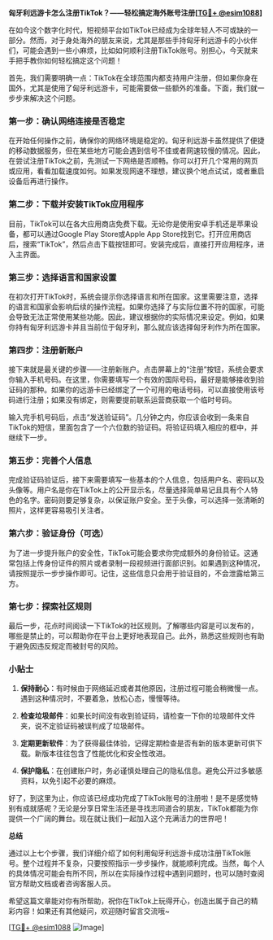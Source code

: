 **匈牙利远游卡怎么注册TikTok？——轻松搞定海外账号注册[[TG💪+ @esim1088](https://t.me/s/esim1088)]**

在如今这个数字化时代，短视频平台如TikTok已经成为全球年轻人不可或缺的一部分。然而，对于身处海外的朋友来说，尤其是那些手持匈牙利远游卡的小伙伴们，可能会遇到一些小麻烦，比如如何顺利注册TikTok账号。别担心，今天就来手把手教你如何轻松搞定这个问题！

首先，我们需要明确一点：TikTok在全球范围内都支持用户注册，但如果你身在国外，尤其是使用了匈牙利远游卡，可能需要做一些额外的准备。下面，我们就一步步来解决这个问题。

### 第一步：确认网络连接是否稳定

在开始任何操作之前，确保你的网络环境是稳定的。匈牙利远游卡虽然提供了便捷的移动数据服务，但在某些地方可能会遇到信号不佳或者网速较慢的情况。因此，在尝试注册TikTok之前，先测试一下网络是否顺畅。你可以打开几个常用的网页或应用，看看加载速度如何。如果发现网速不理想，建议换个地点试试，或者重启设备后再进行操作。

### 第二步：下载并安装TikTok应用程序

目前，TikTok可以在各大应用商店免费下载。无论你是使用安卓手机还是苹果设备，都可以通过Google Play Store或Apple App Store找到它。打开应用商店后，搜索“TikTok”，然后点击下载按钮即可。安装完成后，直接打开应用程序，进入主界面。

### 第三步：选择语言和国家设置

在初次打开TikTok时，系统会提示你选择语言和所在国家。这里需要注意，选择的语言和国家会影响后续的操作流程。如果你选择了与实际位置不符的国家，可能会导致无法正常使用某些功能。因此，建议根据你的实际情况来设定。例如，如果你持有匈牙利远游卡并且当前位于匈牙利，那么就应该选择匈牙利作为所在国家。

### 第四步：注册新账户

接下来就是最关键的步骤——注册新账户。点击屏幕上的“注册”按钮，系统会要求你输入手机号码。在这里，你需要填写一个有效的国际号码，最好是能够接收到验证码的那种。如果你的远游卡已经绑定了一个可用的电话号码，可以直接使用该号码进行注册；如果没有绑定，则需要提前联系运营商获取一个临时号码。

输入完手机号码后，点击“发送验证码”。几分钟之内，你应该会收到一条来自TikTok的短信，里面包含了一个六位数的验证码。将验证码填入相应的框中，并继续下一步。

### 第五步：完善个人信息

完成验证码验证后，接下来需要填写一些基本的个人信息，包括用户名、密码以及头像等。用户名是你在TikTok上的公开显示名，尽量选择简单易记且具有个人特色的名字。密码则要足够复杂，以保证账户安全。至于头像，可以选择一张清晰的照片，这样更容易吸引关注者。

### 第六步：验证身份（可选）

为了进一步提升账户的安全性，TikTok可能会要求你完成额外的身份验证。这通常包括上传身份证件的照片或者录制一段视频进行面部识别。如果遇到这种情况，请按照提示一步步操作即可。记住，这些信息只会用于验证目的，不会泄露给第三方。

### 第七步：探索社区规则

最后一步，花点时间阅读一下TikTok的社区规则。了解哪些内容是可以发布的，哪些是禁止的，可以帮助你在平台上更好地表现自己。此外，熟悉这些规则也有助于避免因违反规定而被封号的风险。

### 小贴士

1. **保持耐心**：有时候由于网络延迟或者其他原因，注册过程可能会稍微慢一点。遇到这种情况时，不要着急，放松心态，慢慢等待。
   
2. **检查垃圾邮件**：如果长时间没有收到验证码，请检查一下你的垃圾邮件文件夹，说不定验证码被误判成了垃圾邮件。

3. **定期更新软件**：为了获得最佳体验，记得定期检查是否有新的版本更新可供下载。新版本往往包含了性能优化和安全性改进。

4. **保护隐私**：在创建账户时，务必谨慎处理自己的隐私信息。避免公开过多敏感资料，以免引起不必要的麻烦。

好了，到这里为止，你应该已经成功完成了TikTok账号的注册啦！是不是感觉特别有成就感呢？无论是分享日常生活还是寻找志同道合的朋友，TikTok都能为你提供一个广阔的舞台。现在就让我们一起加入这个充满活力的世界吧！

**总结**

通过以上七个步骤，我们详细介绍了如何利用匈牙利远游卡成功注册TikTok账号。整个过程并不复杂，只要按照指示一步步操作，就能顺利完成。当然，每个人的具体情况可能会有所不同，所以在实际操作过程中遇到问题时，也可以随时查阅官方帮助文档或者咨询客服人员。

希望这篇文章能对你有所帮助，祝你在TikTok上玩得开心，创造出属于自己的精彩内容！如果还有其他疑问，欢迎随时留言交流哦~

[[TG💪+ @esim1088](https://t.me/s/esim1088) ![Image](https://i.postimg.cc/4NQfJmqS/Snipaste-2025-05-13-00-14-12.png)]